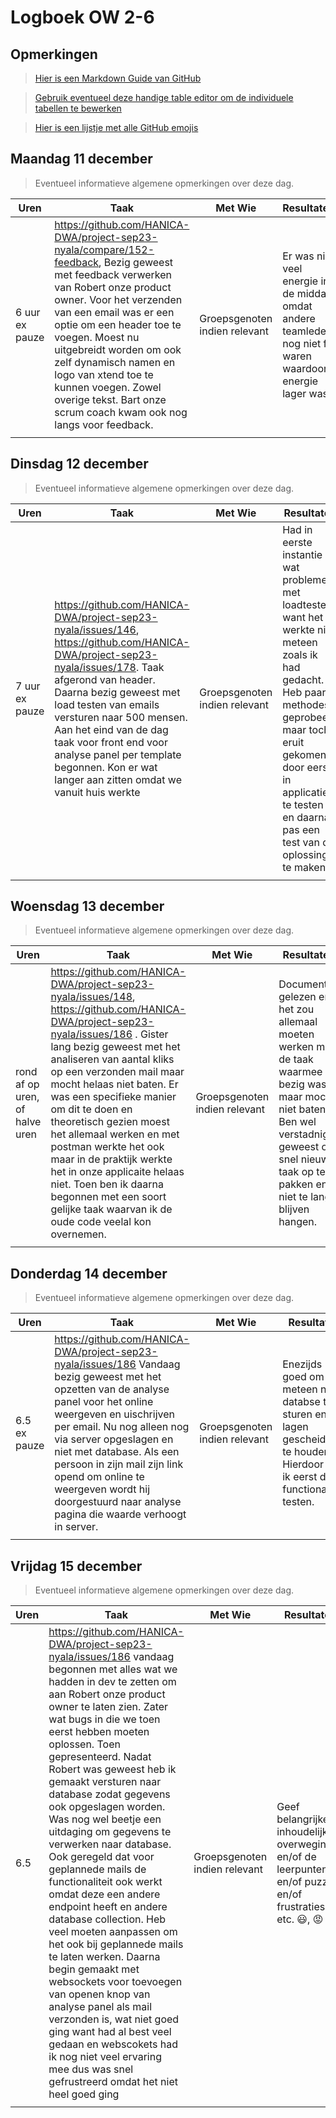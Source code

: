 # Logboek OW 2-6

## Opmerkingen

> [Hier is een Markdown Guide van GitHub](https://guides.github.com/features/mastering-markdown/)

> [Gebruik eventueel deze handige table editor om de individuele tabellen te bewerken](https://www.tablesgenerator.com/markdown_tables)

> [Hier is een lijstje met alle GitHub emojis](https://github.com/ikatyang/emoji-cheat-sheet/blob/master/README.md)

## Maandag 11 december

> Eventueel informatieve algemene opmerkingen over deze dag.

| Uren | Taak  | Met Wie | Resultaten | Emotie | Link |
|---|---|---|---|---|---|
| 6 uur ex pauze | https://github.com/HANICA-DWA/project-sep23-nyala/compare/152-feedback, Bezig geweest met feedback verwerken van Robert onze product owner. Voor het verzenden van een email was er een optie om een header toe te voegen. Moest nu uitgebreidt worden om ook zelf dynamisch namen en logo van xtend toe te kunnen voegen. Zowel overige tekst. Bart onze scrum coach kwam ook nog langs voor feedback. | Groepsgenoten indien relevant | Er was niet veel energie in de middag omdat andere teamleden nog niet fit waren waardoor energie lager was  |:smiley:, :mask: | https://github.com/HANICA-DWA/project-sep23-nyala/commit/729b5c97475c4511eb5484166f3350c774f75dbd |
| | | | | | |


## Dinsdag 12 december

> Eventueel informatieve algemene opmerkingen over deze dag.

| Uren | Taak  | Met Wie | Resultaten | Emotie | Link |
|---|---|---|---|---|---|
| 7 uur ex pauze | https://github.com/HANICA-DWA/project-sep23-nyala/issues/146, https://github.com/HANICA-DWA/project-sep23-nyala/issues/178. Taak afgerond van header. Daarna bezig geweest met load testen van emails versturen naar 500 mensen. Aan het eind van de dag taak voor front end voor analyse panel per template begonnen. Kon er wat langer aan zitten omdat we vanuit huis werkte  | Groepsgenoten indien relevant | Had in eerste instantie wat problemen met loadtesten want het werkte niet meteen zoals ik had gedacht. Heb paar methodes geprobeerd maar toch eruit gekomen door eerst in applicatie te testen en daarna pas een test van de oplossing te maken  |:smiley: :satisfied:| https://github.com/HANICA-DWA/project-sep23-nyala/commit/b926493e1c0f8fcdc9ed574af7df84fd13c75673, https://github.com/HANICA-DWA/project-sep23-nyala/commit/8466baba8b18fc19498d13aa0b0ec52ec6fbacf5, https://github.com/HANICA-DWA/project-sep23-nyala/commit/0cb15cef5ab404d4eb2bcfdb7cf8f7e2ede69d10 |
| | | | | | |

## Woensdag 13 december

> Eventueel informatieve algemene opmerkingen over deze dag.

| Uren | Taak  | Met Wie | Resultaten | Emotie | Link |
|---|---|---|---|---|---|
| rond af op uren, of halve uren | https://github.com/HANICA-DWA/project-sep23-nyala/issues/148, https://github.com/HANICA-DWA/project-sep23-nyala/issues/186 . Gister lang bezig geweest met het analiseren van aantal kliks op een verzonden mail maar mocht helaas niet baten. Er was een specifieke manier om dit te doen en theoretisch gezien moest het allemaal werken en met postman werkte het ook maar in de praktijk werkte het in onze applicaite helaas niet. Toen ben ik daarna begonnen met een soort gelijke taak waarvan ik de oude code veelal kon overnemen.| Groepsgenoten indien relevant | Documenten gelezen en het zou allemaal moeten werken met de taak waarmee ik bezig was maar mocht niet baten. Ben wel verstadnig geweest om snel nieuwe taak op te pakken en niet te lang blijven hangen. |:rage:, :face_exhaling: :scream:| https://github.com/HANICA-DWA/project-sep23-nyala/commit/d8365e54aeaa0ea11f9ddb24044c0bb4f5086535, https://github.com/HANICA-DWA/project-sep23-nyala/commit/c96222e0a83bbd7c924aa2acffd8fec8d2321784, https://github.com/HANICA-DWA/project-sep23-nyala/commit/7fc4eeda5bba8c0ca03a8bf7f810d0dce57fb58b|
| | | | | | |

## Donderdag 14 december

> Eventueel informatieve algemene opmerkingen over deze dag.

| Uren | Taak  | Met Wie | Resultaten | Emotie | Link |
|---|---|---|---|---|---|
| 6.5 ex pauze |https://github.com/HANICA-DWA/project-sep23-nyala/issues/186 Vandaag bezig geweest met het opzetten van de analyse panel voor het online weergeven en uischrijven per email. Nu nog alleen nog via server opgeslagen en niet met database. Als een persoon in zijn mail zijn link opend om online te weergeven wordt hij doorgestuurd naar analyse pagina die waarde verhoogt in server. | Groepsgenoten indien relevant | Enezijds goed om niet meteen naar databse te sturen en lagen gescheiden te houden. Hierdoor kan ik eerst de functionaliteit testen.  |:smiley:, :satisfied:,  | [link naar de resultaten] https://github.com/HANICA-DWA/project-sep23-nyala/commit/a15b1e13f8d7788b4358fe02462180ed1f7f1446 |
| | | | | | |

## Vrijdag 15 december

> Eventueel informatieve algemene opmerkingen over deze dag.

| Uren | Taak  | Met Wie | Resultaten | Emotie | Link |
|---|---|---|---|---|---|
| 6.5 | https://github.com/HANICA-DWA/project-sep23-nyala/issues/186 vandaag begonnen met alles wat we hadden in dev te zetten om aan Robert onze product owner te laten zien. Zater wat bugs in die we toen eerst hebben moeten oplossen. Toen gepresenteerd. Nadat Robert was geweest heb ik gemaakt versturen naar database zodat gegevens ook opgeslagen worden. Was nog wel beetje een uitdaging om gegevens te verwerken naar database. Ook geregeld dat voor geplannede mails de functionaliteit ook werkt omdat deze een andere endpoint heeft en andere database collection. Heb veel moeten aanpassen om het ook bij geplannede mails te laten werken. Daarna begin gemaakt met websockets voor toevoegen van openen knop van analyse panel als mail verzonden is, wat niet goed ging want had al best veel gedaan en webscokets had ik nog niet veel ervaring mee dus was snel gefrustreerd omdat het niet heel goed ging | Groepsgenoten indien relevant | Geef belangrijke inhoudelijke overwegingen en/of de leerpunten en/of puzzels en/of frustraties, etc.  :smiley:, :rage: :satisfied: | https://github.com/HANICA-DWA/project-sep23-nyala/commit/c5df62d7b11a7640fcd01a415833a3a6712aaed8#diff-676cb09a758d2691219a1c5a9fceaeb573641d43222c484868c48d7b7a07983b |
| | | | | | |
